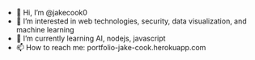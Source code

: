 - 👋 Hi, I’m @jakecook0
- 👀 I’m interested in web technologies, security, data visualization, and machine learning
- 🌱 I’m currently learning AI, nodejs, javascript
- 📫 How to reach me: portfolio-jake-cook.herokuapp.com

<!---
jakecook0/jakecook0 is a ✨ special ✨ repository because its `README.md` (this file) appears on your GitHub profile.
You can click the Preview link to take a look at your changes.
--->
